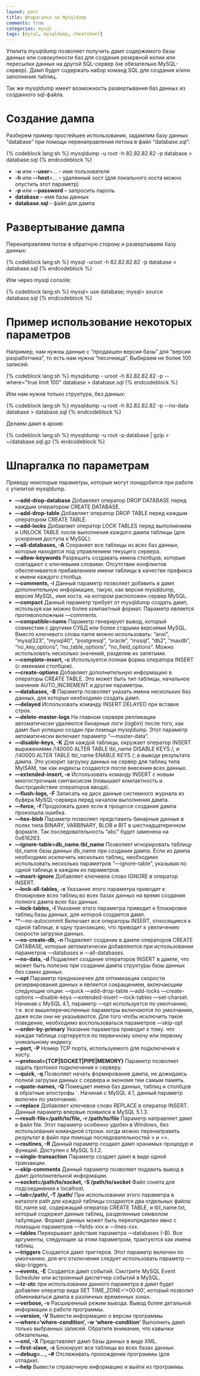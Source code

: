 ```yaml
---
layout: post
title: Шпарагалка по Mysqldump
comments: true
categories: mysql
tags: [mysql, mysqldump, cheatsheet]
---
```


Утилита mysqldump позволяет получить дамп содержимого базы данных или совокупности баз для создания резервной копии или пересылки данных на другой SQL-сервер (не обязательно MySQL-сервер). Дамп будет содержать набор команд SQL для создания и/или заполнения таблиц.

Так же mysqldump имеет возможность развертывания баз данных из созданного sql-файла.
<!-- more -->

# Создание дампа

Разберем пример простейшее использования, задампим базу данных “database” при помощи перенаправления потока в файл “database.sql”:
	
{% codeblock lang:sh %}
mysqldump -u root -h 82.82.82.82 -p database > database.sql
{% endcodeblock %}

+ **-u** или **--user**=… – имя пользователя
+ **-h** или **--host**=… – удаленный хост (для локального хоста можно опустить этот параметр)
+ **-p** или **--password** – запросить пароль
+ **database** – имя базы данных
+ **database.sql** – файл для дампа

# Развертывание дампа

Перенаправляем поток в обратную сторону и развертываем базу данных:

{% codeblock lang:sh %}
mysql -uroot -h 82.82.82.82 -p database < database.sql
{% endcodeblock %}

Или через mysql console:

{% codeblock lang:sh %}
mysql> use database;
mysql> source database.sql
{% endcodeblock %}

# Пример использование некоторых параметров

Например, нам нужны данные с “продакшен версии базы” для “версии разработчика”, то есть нам нужна “песочница”. Выбираем не более 100 записей:

{% codeblock lang:sh %}
mysqldump - uroot -h 82.82.82.82 -p --where="true limit 100" database > database.sql
{% endcodeblock %}

Или нам нужна только структура, без данных:

{% codeblock lang:sh %}
mysqldump -u root -h 82.82.82.82 -p --no-data database > database.sql
{% endcodeblock %}

Делаем дамп в архив:

{% codeblock lang:sh %}
mysqldump -u root -p database | gzip > ~/database.sql.gz
{% endcodeblock %}

# Шпаргалка по параметрам

Приведу некоторые параметры, которые могут понадобится при работе с утилитой mysqldump.

+ **—add-drop-database** Добавляет оператор DROP DATABASE перед каждым оператором CREATE DATABASE.
+ **—add-drop-table** Добавляет оператор DROP TABLE перед каждым оператором CREATE TABLE.
+ **—add-locks** Добавляет оператор LOCK TABLES перед выполнением и UNLOCK TABLE после выполнения каждого дампа таблицы (для ускорения доступа к MySQL).
+ **—all-databases, -A** Сохраняет все таблицы из всех баз данных, которые находятся под управлением текущего сервера.
+ **—allow-keywords** Разрешить создавать имена столбцов, которые совпадают с ключевыми словами. Отсутствие конфликтов обеспечивается прибавлением имени таблицы в качестве префикса к имени каждого столбца.
+ **—comments, -i** Данный параметр позволяет добавить в дамп дополнительную информацию, такую, как версия mysqldump, версия MySQL, имя хоста, на котором расположен сервер MySQL.
+ **—compact** Данный параметр требует от mysqldump создать дамп, используя как можно более компактный формат. Параметр является противоположным —comments.
+ **—compatible=name** Параметр генерирует вывод, который совместим с другими СУБД или более старыми версиями MySQL. Вместо ключевого слова name можно использовать: “ansi”, “mysql323”, “mysql40”, “postgresql”, “oracle”, “mssql”, “db2”, “maxdb”, “no_key_options”, “no_table_options”, “no_field_options”. Можно использовать несколько значений, разделив их запятыми.
+ **—complete-insert, -c** Используется полная форма оператора INSERT (с именами столбцов).
+ **—create-options** Добавляет дополнительную информацию в операторы CREATE TABLE. Это может быть тип таблицы, начальное значение AUTO_INCREMENT и другие параметры.
+ **—databases, -B** Параметр позволяет указать имена нескольких баз данных, для которых необходимо создать дамп.
+ **—delayed** Использовать команду INSERT DELAYED при вставке строк.
+ **—delete-master-logs** На главном сервере репликации автоматически удаляются бинарные логи (logbin) после того, как дамп был успешно создан при помощи mysqldump. Этот параметр автоматически включает параметр “—master-data”.
+ **—disable-keys, -K** Для каждой таблицы, окружает оператор INSERT выражениями /!40000 ALTER TABLE tbl_name DISABLE KEYS /; и /!40000 ALTER TABLE tbl_name ENABLE KEYS /; в выводе результата дампа. Это ускорит загрузку данных на сервер для таблиц типа MyISAM, так как индексы создаются после внесения всех данных.
+ **—extended-insert, -e** Использовать команду INSERT с новым многострочным синтаксисом (повышает компактность и быстродействие операторов ввода).
+ **—flush-logs, -F** Записать на диск данные системного журнала из буфера MySQL-сервера перед началом выполнения дампа.
+ **—force, -f** Продолжать даже если в процессе создания дампа произошла ошибка.
+ **—hex-blob** Параметр позволяет представить бинарные данные в полях типа BINARY, VARBINARY, BLOB и BIT в шестнадцатеричном формате. Так последовательность “abc” будет заменена на 0x616263.
+ **—ignore-table=db_name.tbl_name** Позволяет игнорировать таблицу tbl_name базы данных db_name при создании дампа. Если из дампа необходимо исключить несколько таблиц, необходимо использовать несколько параметров “—ignore-table”, указывая по одной таблице в каждом из параметров.
+ **—insert-ignore** Добавляет ключевое слово IGNORE в оператор INSERT.
+ **—lock-all-tables, -x** Указание этого параметра приводит к блокировке всех таблиц во всех базах данных на время создания полного дампа всех баз данных.
+ **—lock-tables, -l** Указание этого параметра приводит к блокировке таблиц базы данных, для которой создается дамп.
+ **—no-autocommit Включает все операторы INSERT, относящиеся к одной таблице, в одну транзакцию, что приводит к увеличению скорости загрузки данных.
+ **—no-create-db, -n** Подавляет создание в дампе операторов CREATE DATABASE, которые автоматически добавляются при использовании параметров —databases и —all-databases.
+ **—no-data, -d** Подавляет создание операторов INSERT в дампе, что может быть полезно при создании дампа структуры базы данных без самих данных.
+ **—opt** Параметр предназначен для оптимизации скорости резервирования данных и является сокращением, включающим следующие опции: —quick —add-drop-table —add-locks —create-options —disable-keys —extended-insert —lock-tables —set-charset. Начиная с MySQL 4.1, параметр —opt используется по умолчанию, т.е. все вышеперечисленные параметры включаются по умолчанию, даже если они не указываются. Для того чтобы исключить такое поведение, необходимо воспользоваться параметров —skip-opt
+ **—order-by-primary** Указание параметра приводит к тому. что каждая таблица сортируется по первичному ключу или первому уникальному индексу.
+ **—port, -P** Номер TCP порта, используемого для подключения к хосту.
+ **—protocol={TCP|SOCKET|PIPE|MEMORY}** Параметр позволяет задать протокол подключения к серверу.
+ **—quick, -q** Позволяет начать формирование дампа, не дожидаясь полной загрузки данных с сервера и экономя тем самым память.
+ **—quote-names, -Q** Помещает имена баз данных, таблиц и столбцов в обратные апострофы `. Начиная с MySQL 4.1, данный параметр включен по умолчанию.
+ **—replace** Добавляет ключевое слово REPLACE в оператор INSERT. Данный параметр впервые появился в MySQL 5.1.3.
+ **—result-file=/path/to/file, -r /path/to/file** Параметр направляет дамп в файл file. Этот параметр особенно удобен в Windows, без использования командной строки. когда можно перенаправить результат в файл при помощи последовательностей > и >>.
+ **—routines, -R** Данный параметр создает дамп хранимых процедур и функций. Доступен с MySQL 5.1.2.
+ **—single-transaction** Параметр создает дамп в виде одной транзакции.
+ **—skip-comments** Данный параметр позволяет подавить вывод в дамп дополнительной информации.
+ **—socket=/path/to/socket, -S /path/to/socket** Файл сокета для подсоединения к localhost.
+ **—tab=/path/, -T /path/** При использовании этого параметра в каталоге path для каждой таблицы создаются два отдельных файла: tbl_name.sql, содержащий оператор CREATE TABLE, и tbl_name.txt, который содержит данные таблиц, разделенные символом табуляции. Формат данных может быть переопределен явно с помощью параметров —fields-xxx и —lines-xxx.
+ **—tables** Перекрывает действия параметра —databases (-B). Все аргументы, следующие за этим параметром, трактуются как имена таблиц.
+ **—triggers** Создается дамп триггеров. Этот параметр включен по умолчанию. для его отключения следует использовать параметр —skip-triggers.
+ **—events, -E** Создается дамп событий. Смотрите MySQL Event Scheduler или встроенный диспетчер событий в MySQL.
+ **—tz-utc** при использовании данного параметра в дамп будет добавлен оператор вида SET TIME_ZONE=‘+00:00’, который позволит обмениваться дампа в различных временных зонах.
+ **—verbose, -v** Расширенный режим вывода. Вывод более детальной информации о работе программы.
+ **—version, -V** Вывести информацию о версии программы.
+ **—where=‘where-condition’, -w ‘where-condition’** Выполнить дамп только выбранных записей. Обратите внимание, что кавычки обязательны.
+ **—xml, -X** Представляет дамп базы данных в виде XML.
+ **—first-slave, -x** Блокирует все таблицы во всех базах данных.
+ **—debug=…, –#** Отслеживать прохождение программы (для отладки).
+ **—help** Вывести справочную информацию и выйти из программы.

